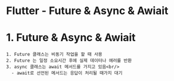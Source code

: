 Flutter - Future & Async & Awiait
========

# 1. Future & Async & Awiait
	1. Future 클래스는 비동기 작업을 할 때 사용
	2. Future 는 일정 소요시간 후에 실제 데이터나 에러를 반환
	3. async 클래스는 await 메서드를 가지고 있음<br/> 
	  - await로 선언된 메서드는 응답이 처리될 때가지 대기